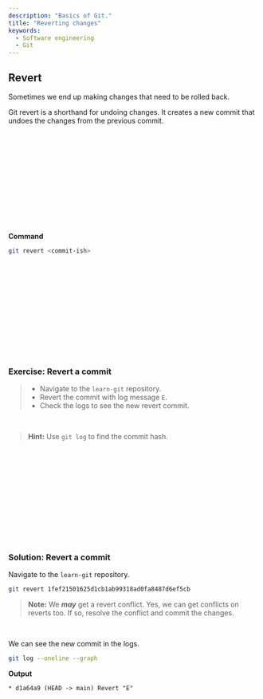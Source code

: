 ```yaml
---
description: "Basics of Git."
title: "Reverting changes"
keywords:
  - Software engineering
  - Git
---
```


## Revert

Sometimes we end up making changes that need to be rolled back.

Git revert is a shorthand for undoing changes. It creates a new commit that undoes the changes from the previous commit.

</br>
</br>
</br>
</br>
</br>
</br>
</br>
</br>
</br>
</br>
</br>

**Command**

```bash
git revert <commit-ish>
```

</br>
</br>
</br>
</br>
</br>
</br>
</br>
</br>
</br>
</br>
</br>

### Exercise: Revert a commit

> * Navigate to the `learn-git` repository.
> * Revert the commit with log message `E`.
> * Check the logs to see the new revert commit.

</br>

> **Hint:** Use `git log` to find the commit hash.

</br>
</br>
</br>
</br>
</br>
</br>
</br>
</br>
</br>
</br>
</br>

### Solution: Revert a commit

Navigate to the `learn-git` repository.

```bash
git revert 1fef21501625d1cb1ab99318ad0fa8487d6ef5cb
```

> **Note:** We ***may*** get a revert conflict. Yes, we can get conflicts on reverts too. If so, resolve the conflict and commit the changes.

</br>

We can see the new commit in the logs.

```bash
git log --oneline --graph
```

**Output**

```plaintext
* d1a64a9 (HEAD -> main) Revert "E"
```

</br>
</br>
